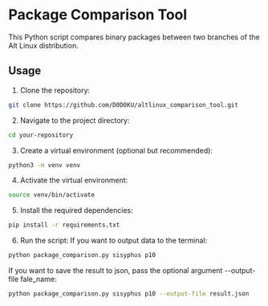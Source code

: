 # Package Comparison Tool

This Python script compares binary packages between two branches of the Alt Linux distribution.

## Usage

1. Clone the repository:
```bash
git clone https://github.com/D0D0KU/altlinux_comparison_tool.git
```
2. Navigate to the project directory:
```bash
cd your-repository
```
3. Create a virtual environment (optional but recommended):
```bash
python3 -m venv venv
```
4. Activate the virtual environment:
```bash
source venv/bin/activate
```
5. Install the required dependencies:
```bash
pip install -r requirements.txt
```
6. Run the script:
If you want to output data to the terminal:
```bash
python package_comparison.py sisyphus p10
```
If you want to save the result to json, pass the optional argument --output-file fale_name:
```bash
python package_comparison.py sisyphus p10 --output-file result.json
```
